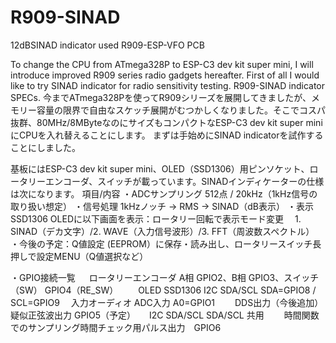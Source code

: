 # R909-SINAD
12dBSINAD indicator used R909-ESP-VFO PCB

To change the CPU from ATmega328P to ESP-C3 dev kit super mini, I will introduce improved R909 series radio gadgets hereafter. First of all I would like to try SINAD indicator for radio sensitivity testing.
R909-SINAD indicator SPECs.
今までATmega328Pを使ってR909シリーズを展開してきましたが、メモリー容量の限界で自由なスケッチ展開がむつかしくなりました。そこでコスパ抜群、80MHz/8MByteなのにサイズもコンパクトなESP-C3 dev kit super miniにCPUを入れ替えることにします。
まずは手始めにSINAD indicatorを試作することにしました。

基板にはESP-C3 dev kit super mini、OLED（SSD1306）用ピンソケット、ロータリーエンコーダ、スイッチが載っています。SINADインディケーターの仕様は次になります。
項目/内容
・ADCサンプリング	512点 / 20kHz（1kHz信号の取り扱い想定）
・信号処理	1kHzノッチ → RMS → SINAD（dB表示）
・表示	SSD1306 OLEDに以下画面を表示：ロータリー回転で表示モード変更
　1. SINAD（デカ文字）/2. WAVE（入力信号波形）/3. FFT（周波数スペクトル）
・今後の予定：Q値設定	(EEPROM）に保存・読み出し、ロータリースイッチ長押しで設定MENU（Q値選択など）

・GPIO接続一覧
　 ロータリーエンコーダ	A相	GPIO2、B相	GPIO3、スイッチ（SW）	GPIO4（RE_SW）
　　OLED SSD1306	I2C SDA/SCL	SDA=GPIO8 / SCL=GPIO9
  　入力オーディオ	ADC入力	A0=GPIO1
　　DDS出力（今後追加）	疑似正弦波出力	GPIO5（予定）
　	I2C SDA/SCL	SDA/SCL 共用
　　時間関数でのサンプリング時間チェック用パルス出力　GPIO6

